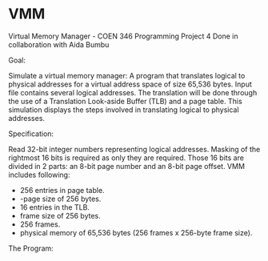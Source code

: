 # VMM
Virtual Memory Manager - COEN 346 Programming Project 4
Done in collaboration with Aida Bumbu

Goal:

Simulate a virtual memory manager:
A program that translates logical to physical addresses for a virtual address space of size 65,536 bytes.
Input file contains several logical addresses. The translation will be done through the use of a Translation Look-aside Buffer (TLB) and a page table.
This simulation displays the steps involved in translating logical to physical addresses.

Specification:

Read 32-bit integer numbers representing logical addresses.
Masking of the rightmost 16 bits is required as only they are required.
Those 16 bits are divided in 2 parts: an 8-bit page number and an 8-bit page offset.
VMM includes following:
- 256 entries in page table.
- -page size of 256 bytes.
- 16 entries in the TLB.
- frame size of 256 bytes.
- 256 frames.
- physical memory of 65,536 bytes (256 frames x 256-byte frame size).

The Program: